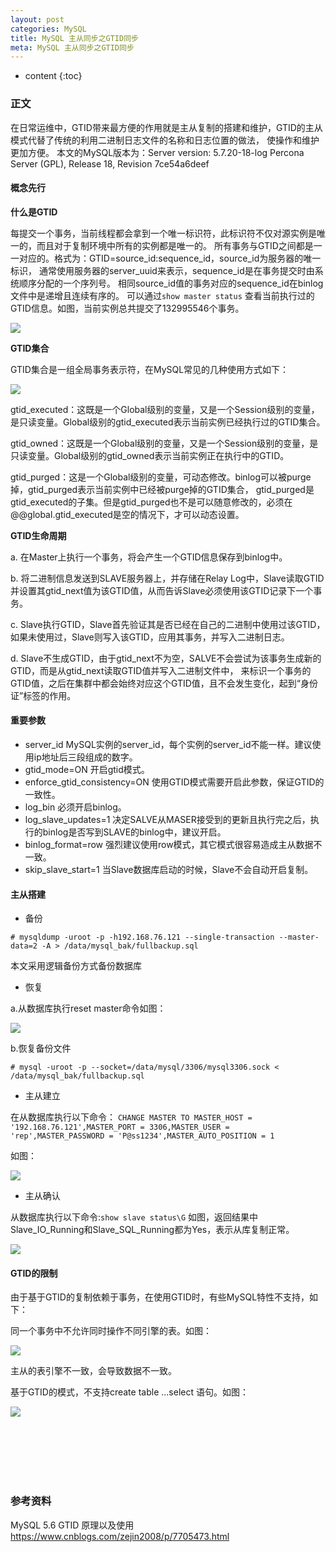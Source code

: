```yaml
---
layout: post
categories: MySQL
title: MySQL 主从同步之GTID同步
meta: MySQL 主从同步之GTID同步
---
```

* content
{:toc}

### 正文

在日常运维中，GTID带来最方便的作用就是主从复制的搭建和维护，GTID的主从模式代替了传统的利用二进制日志文件的名称和日志位置的做法， 使操作和维护更加方便。
本文的MySQL版本为：Server version: 5.7.20-18-log Percona Server (GPL), Release 18, Revision 7ce54a6deef

#### 概念先行

**什么是GTID**

每提交一个事务，当前线程都会拿到一个唯一标识符，此标识符不仅对源实例是唯一的，而且对于复制环境中所有的实例都是唯一的。
所有事务与GTID之间都是一一对应的。格式为：GTID=source_id:sequence_id，source_id为服务器的唯一标识，
通常使用服务器的server_uuid来表示，sequence_id是在事务提交时由系统顺序分配的一个序列号。
相同source_id值的事务对应的sequence_id在binlog文件中是递增且连续有序的。
可以通过`show master status` 查看当前执行过的GTID信息。如图，当前实例总共提交了132995546个事务。

![]({{site.baseurl}}/images/20210310/20210310143218.png)

**GTID集合**

GTID集合是一组全局事务表示符，在MySQL常见的几种使用方式如下：

![]({{site.baseurl}}/images/20210310/20210310143219.png)

gtid_executed：这既是一个Global级别的变量，又是一个Session级别的变量，是只读变量。Global级别的gtid_executed表示当前实例已经执行过的GTID集合。

gtid_owned：这既是一个Global级别的变量，又是一个Session级别的变量，是只读变量。Global级别的gtid_owned表示当前实例正在执行中的GTID。

gtid_purged：这是一个Global级别的变量，可动态修改。binlog可以被purge掉，gtid_purged表示当前实例中已经被purge掉的GTID集合，
gtid_purged是gtid_executed的子集。但是gtid_purged也不是可以随意修改的，必须在@@global.gtid_executed是空的情况下，才可以动态设置。

**GTID生命周期**

a. 在Master上执行一个事务，将会产生一个GTID信息保存到binlog中。

b. 将二进制信息发送到SLAVE服务器上，并存储在Relay Log中，Slave读取GTID并设置其gtid_next值为该GTID值，从而告诉Slave必须使用该GTID记录下一个事务。

c. Slave执行GTID，Slave首先验证其是否已经在自己的二进制中使用过该GTID，如果未使用过，Slave则写入该GTID，应用其事务，并写入二进制日志。

d. Slave不生成GTID，由于gtid_next不为空，SALVE不会尝试为该事务生成新的GTID，而是从gtid_next读取GTID值并写入二进制文件中，
来标识一个事务的GTID值，之后在集群中都会始终对应这个GTID值，且不会发生变化，起到“身份证”标签的作用。

#### 重要参数

* server_id
    MySQL实例的server_id，每个实例的server_id不能一样。建议使用ip地址后三段组成的数字。
* gtid_mode=ON
    开启gtid模式。
* enforce_gtid_consistency=ON
    使用GTID模式需要开启此参数，保证GTID的一致性。
* log_bin
    必须开启binlog。
* log_slave_updates=1
    决定SALVE从MASER接受到的更新且执行完之后，执行的binlog是否写到SLAVE的binlog中，建议开启。
* binlog_format=row
    强烈建议使用row模式，其它模式很容易造成主从数据不一致。
* skip_slave_start=1
    当Slave数据库启动的时候，Slave不会自动开启复制。

#### 主从搭建

* 备份

```
# mysqldump -uroot -p -h192.168.76.121 --single-transaction --master-data=2 -A > /data/mysql_bak/fullbackup.sql
```

本文采用逻辑备份方式备份数据库

* 恢复

a.从数据库执行reset master命令如图：

![]({{site.baseurl}}/images/20210310/20210310143220.png)

b.恢复备份文件

```
# mysql -uroot -p --socket=/data/mysql/3306/mysql3306.sock < /data/mysql_bak/fullbackup.sql
```

* 主从建立

在从数据库执行以下命令：
`CHANGE MASTER TO MASTER_HOST = '192.168.76.121',MASTER_PORT = 3306,MASTER_USER = 'rep',MASTER_PASSWORD = 'P@ss1234',MASTER_AUTO_POSITION = 1`

如图：

![]({{site.baseurl}}/images/20210310/20210310143221.png)

* 主从确认

从数据库执行以下命令:`show slave status\G` 如图，返回结果中Slave_IO_Running和Slave_SQL_Running都为Yes，表示从库复制正常。

![]({{site.baseurl}}/images/20210310/20210310143222.png)

#### GTID的限制

由于基于GTID的复制依赖于事务，在使用GTID时，有些MySQL特性不支持，如下：

同一个事务中不允许同时操作不同引擎的表。如图：

![]({{site.baseurl}}/images/20210310/20210310143223.png)

主从的表引擎不一致，会导致数据不一致。

基于GTID的模式，不支持create table ...select 语句。如图：

![]({{site.baseurl}}/images/20210310/20210310143224.png)

<br/><br/><br/><br/><br/>
### 参考资料

MySQL 5.6 GTID 原理以及使用 <https://www.cnblogs.com/zejin2008/p/7705473.html>

